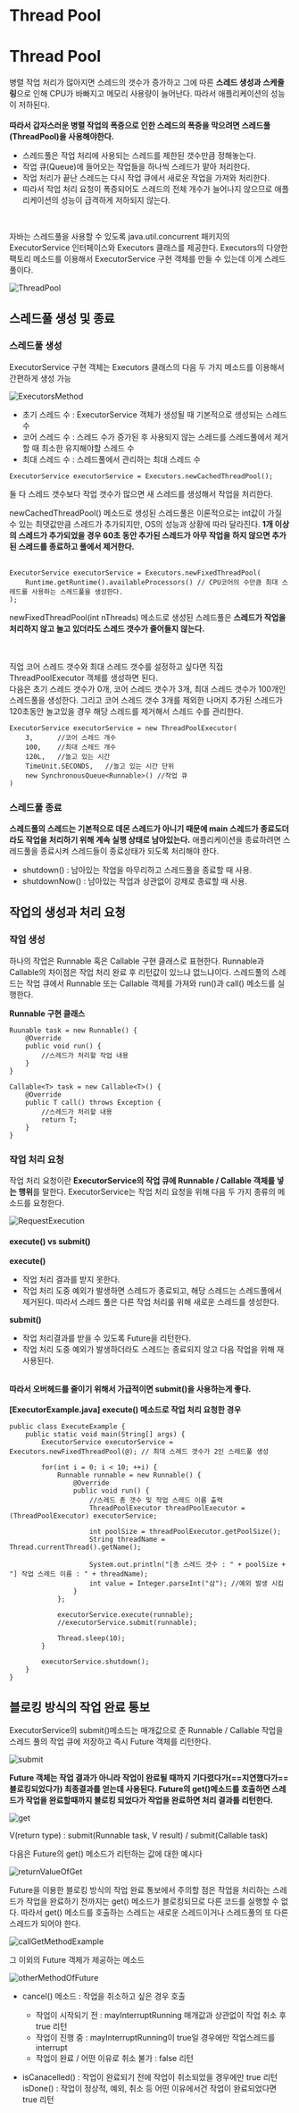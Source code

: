 <h1>Thread Pool</h1>
<h1>Thread Pool</h1>
병렬 작업 처리가 많아지면 스레드의 갯수가 증가하고 그에 따른 <strong>스레드 생성과 스케줄링</strong>으로 인해 CPU가 바빠지고 메모리 사용량이 늘어난다.
따라서 애플리케이션의 성능이 저하된다.
<br/>
<br/>
<strong>따라서 갑자스러운 병렬 작업의 폭증으로 인한 스레드의 폭증을 막으려면 스레드풀(ThreadPool)을 사용해야한다.</strong>
<br/>

- 스레드풀은 작업 처리에 사용되는 스레드를 제한된 갯수만큼 정해놓는다.
- 작업 큐(Queue)에 들어오는 작업들을 하나씩 스레드가 맡아 처리한다.
- 작업 처리가 끝난 스레드는 다시 작업 큐에서 새로운 작업을 가져와 처리한다.
- 따라서 작업 처리 요청이 폭증되어도 스레드의 전체 개수가 늘어나지 않으므로 애플리케이션의 성능이 급격하게 저하되지 않는다.
<br/>

자바는 스레드풀을 사용할 수 있도록 java.util.concurrent 패키지의 ExecutorService 인터페이스와 Executors 클래스를 제공한다.
Executors의 다양한 팩토리 메소드를 이용해서 ExecutorService 구현 객체를 만들 수 있는데 이게 스레드 풀이다.

![ThreadPool](image/ThreadPool.png)

<h2>스레드풀 생성 및 종료</h2>

<h3>스레드풀 생성</h3>

ExecutorService 구현 객체는 Executors 클래스의 다음 두 가지 메소드를 이용해서 간편하게 생성 가능
<br/>

![ExecutorsMethod](image/ExecutorsMethod.png)

- 초기 스레드 수 : ExecutorService 객체가 생성될 때 기본적으로 생성되는 스레드 수
- 코어 스레드 수 : 스레드 수가 증가된 후 사용되지 않는 스레드를 스레드풀에서 제거할 때 최소한 유지해야할 스레드 수
- 최대 스레드 수 : 스레드풀에서 관리하는 최대 스레드 수

~~~
ExecutorService executorService = Executors.newCachedThreadPool();
~~~
둘 다 스레드 갯수보다 작업 갯수가 많으면 새 스레드를 생성해서 작업을 처리한다.

newCachedThreadPool() 메소드로 생성된 스레드풀은 이론적으로는 int값이 가질 수 있는 최댓값만큼 스레드가 추가되지만, OS의 성능과 상황에 따라 달라진다.
<strong>1개 이상의 스레드가 추가되었을 경우 60초 동안 추가된 스레드가 아무 작업을 하지 않으면 추가된 스레드를 종료하고 풀에서 제거한다.</strong>
<br/>
<br/>

~~~
ExecutorService executorService = Executors.newFixedThreadPool(
    Runtime.getRuntime().availableProcessors() // CPU코어의 수만큼 최대 스레드를 사용하는 스레드풀을 생성한다.
);
~~~

newFixedThreadPool(int nThreads) 메소드로 생성된 스레드풀은 <strong>스레드가 작업을 처리하지 않고 놀고 있더라도 스레드 갯수가 줄어들지 않는다.</strong>

<br/>
<br/>
직업 코어 스레드 갯수와 최대 스레드 갯수를 설정하고 싶다면 직접 ThreadPoolExecutor 객체를 생성하면 된다.<br/>
다음은 초기 스레드 갯수가 0개, 코어 스레드 갯수가 3개, 최대 스레드 갯수가 100개인 스레드풀을 생성한다. 그리고 코어 스레드 갯수 3개를 제외한 나머지 추가된 스레드가 120초동안 놀고있을 경우
해당 스레드를 제거해서 스레드 수를 관리한다.

~~~
ExecutorService executorService = new ThreadPoolExecutor(
    3,      //코어 스레드 개수
    100,    //최대 스레드 개수
    120L,   //놀고 있는 시간
    TimeUnit.SECONDS,   //놀고 있는 시간 단위
    new SynchronousQueue<Runnable>() //작업 큐
)
~~~

<h3>스레드풀 종료</h3>

<strong>스레드풀의 스레드는 기본적으로 데몬 스레드가 아니기 때문에 main 스레드가 종료도더라도 작업을 처리하기 위해 계속 실행 상태로 남아있는다.</strong>
애플리케이션을 종료하려면 스레드풀을 종료시켜 스레드들이 종료상태가 되도록 처리해야 한다.<br/>

- shutdown() : 남아있는 작업을 마무리하고 스레드풀을 종료할 때 사용.
- shutdownNow() : 남아있는 작업과 상관없이 강제로 종료할 때 사용.

<h2>작업의 생성과 처리 요청</h2>

<h3>작업 생성</h3>
하나의 작업은 Runnable 혹은 Callable 구현 클래스로 표현한다. Runnable과 Callable의 차이점은 작업 처리 완료 후 리턴값이 있느냐 없느냐이다.
스레드풀의 스레드는 작업 큐에서 Runnable 또는 Callable 객체를 가져와 run()과 call() 메소드를 실행한다.

<strong>Runnable 구현 클래스</strong>

~~~
Ruunable task = new Runnable() {
    @Override
    public void run() {
        //스레드가 처리할 작업 내용
    }
}

Callable<T> task = new Callable<T>() {
    @Override
    public T call() throws Exception {
        //스레드가 처리할 내용
        return T;
    }
}
~~~

<h3>작업 처리 요청</h3>
작업 처리 요청이란
<strong>ExecutorService의 작업 큐에 Runnable / Callable 객체를 넣는 행위</strong>를 말한다.
ExecutorService는 작업 처리 요청을 위해 다음 두 가지 종류의 메소드를 요청한다.
<br/>

![RequestExecution](image/RequestExecution.png)

<h4> execute() vs submit() </h4>
<strong>execute()</strong>

- 작업 처리 결과를 받지 못한다.
- 작업 처리 도중 예외가 발생하면 스레드가 종료되고, 해당 스레드는 스레드풀에서 제거된다. 따라서 스레드 풀은 다른 작업 처리를 위해 새로운 스레드를 생성한다.

<strong>submit()</strong>

- 작업 처리결과를 받을 수 있도록 Future을 리턴한다.
- 작업 처리 도중 예외가 발생하더라도 스레드는 종료되지 않고 다음 작업을 위해 재사용된다.

<br/>
<strong>따라서 오버헤드를 줄이기 위해서 가급적이면 submit()을 사용하는게 좋다.</strong>

<br/>
<br/>
<strong>[ExecutorExample.java] execute() 메소드로 작업 처리 요청한 경우</strong>

~~~
public class ExecuteExample {
    public static void main(String[] args) {
        ExecutorService executorService = Executors.newFixedThreadPool(@); // 최대 스레드 갯수가 2인 스레드풀 생성

        for(int i = 0; i < 10; ++i) {
            Runnable runnable = new Runnable() {
                @Override
                public void run() {
                    //스레드 총 갯수 및 작업 스레드 이름 출력
                    ThreadPoolExecutor threadPoolExecutor = (ThreadPoolExecutor) executorService;
                    
                    int poolSize = threadPoolExecutor.getPoolSize();
                    String threadName = Thread.currentThread().getName();

                    System.out.println("[총 스레드 갯수 : " + poolSize + "] 작업 스레드 이름 : " + threadName);
                    int value = Integer.parseInt("삼"); //예외 발생 시킴
                }
            };

            executorService.execute(runnable);
            //executorService.submit(runnable);

            Thread.sleep(10);
        }

        executorService.shutdown();
    }
}
~~~

<h2>블로킹 방식의 작업 완료 통보</h2>

ExecutorService의 submit()메소드는 매개값으로 준 Runnable / Callable 작업을 스레드 풀의 작업 큐에 저장하고 즉시 Future 객체를 리턴한다.

![submit](image/submitMethod.png)

<strong>Future 객체는 작업 결과가 아니라 작업이 완료될 때까지 기다렸다가(==지연했다가==블로킹되었다가) 최종결과를 얻는데 사용된다. Future의 get()메소드를 호출하면
스레드가 작업을 완료할때까지 블로킹 되었다가 작업을 완료하면 처리 결과를 리턴한다.</strong>

![get](image/getMethod.png)

V(return type) : submit(Runnable task, V result) /  submit(Callable<V> task)

다음은 Future의 get() 메소드가 리턴하는 값에 대한 예시다

![returnValueOfGet](image/ReturnValueExample.png)

Future을 이용한 블로킹 방식의 작업 완료 통보에서 주의할 점은 작업을 처리하는 스레드가 작업을 완료하기 전까지는 get() 메소드가 블로킹되므로 다른 코드를 실행할 수 없다.
따라서 get() 메소드를 호출하는 스레드는 새로운 스레드이거나 스레드풀의 또 다른 스레드가 되어야 한다.

![callGetMethodExample](image/callGetMethodExample.png)

그 이외의 Future 객체가 제공하는 메소드

![otherMethodOfFuture](image/OtherMethodOfFuture.png)

- cancel() 메소드 : 작업을 취소하고 싶은 경우 호출
  - 작업이 시작되기 전 : mayInterruptRunning 매개값과 상관없이 작업 취소 후 true 리턴
  - 작업이 진행 중 : mayInterruptRunning이 true일 경우에만 작업스레드를 interrupt
  - 작업이 완료 / 어떤 이유로 취소 불가 : false 리턴

- isCanacelled() : 작업이 완료되기 전에 작업이 취소되었을 경우에만 true 리턴
  isDone() : 작업이 정상적, 예외, 취소 등 어떤 이유에서건 작업이 완료되었다면 true 리턴




